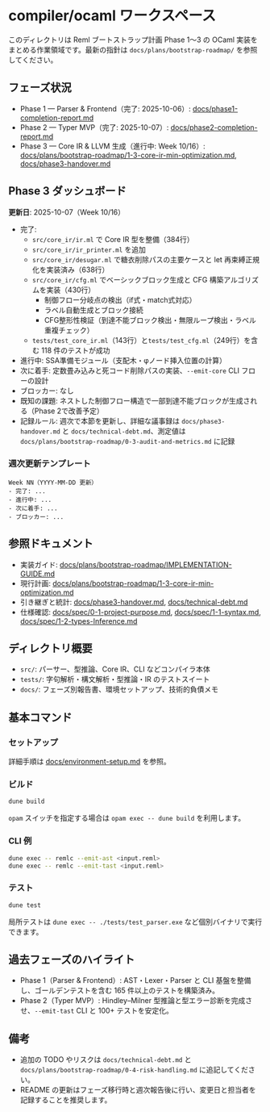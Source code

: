 # compiler/ocaml ワークスペース

このディレクトリは Reml ブートストラップ計画 Phase 1〜3 の OCaml 実装をまとめる作業領域です。最新の指針は `docs/plans/bootstrap-roadmap/` を参照してください。

## フェーズ状況
- Phase 1 — Parser & Frontend（完了: 2025-10-06）: [docs/phase1-completion-report.md](docs/phase1-completion-report.md)
- Phase 2 — Typer MVP（完了: 2025-10-07）: [docs/phase2-completion-report.md](docs/phase2-completion-report.md)
- Phase 3 — Core IR & LLVM 生成（進行中: Week 10/16）: [docs/plans/bootstrap-roadmap/1-3-core-ir-min-optimization.md](../../docs/plans/bootstrap-roadmap/1-3-core-ir-min-optimization.md), [docs/phase3-handover.md](docs/phase3-handover.md)

## Phase 3 ダッシュボード
**更新日**: 2025-10-07（Week 10/16）

- 完了:
  - `src/core_ir/ir.ml` で Core IR 型を整備（384行）
  - `src/core_ir/ir_printer.ml` を追加
  - `src/core_ir/desugar.ml` で糖衣削除パスの主要ケースと let 再束縛正規化を実装済み（638行）
  - `src/core_ir/cfg.ml` でベーシックブロック生成と CFG 構築アルゴリズムを実装（430行）
    - 制御フロー分岐点の検出（if式・match式対応）
    - ラベル自動生成とブロック接続
    - CFG整形性検証（到達不能ブロック検出・無限ループ検出・ラベル重複チェック）
  - `tests/test_core_ir.ml`（143行）と`tests/test_cfg.ml`（249行）を含む 118 件のテストが成功
- 進行中: SSA準備モジュール（支配木・φノード挿入位置の計算）
- 次に着手: 定数畳み込みと死コード削除パスの実装、`--emit-core` CLI フローの設計
- ブロッカー: なし
- 既知の課題: ネストした制御フロー構造で一部到達不能ブロックが生成される（Phase 2で改善予定）
- 記録ルール: 週次で本節を更新し、詳細な議事録は `docs/phase3-handover.md` と `docs/technical-debt.md`、測定値は `docs/plans/bootstrap-roadmap/0-3-audit-and-metrics.md` に記録

### 週次更新テンプレート
```text
Week NN（YYYY-MM-DD 更新）
- 完了: ...
- 進行中: ...
- 次に着手: ...
- ブロッカー: ...
```

## 参照ドキュメント
- 実装ガイド: [docs/plans/bootstrap-roadmap/IMPLEMENTATION-GUIDE.md](../../docs/plans/bootstrap-roadmap/IMPLEMENTATION-GUIDE.md)
- 現行計画: [docs/plans/bootstrap-roadmap/1-3-core-ir-min-optimization.md](../../docs/plans/bootstrap-roadmap/1-3-core-ir-min-optimization.md)
- 引き継ぎと統計: [docs/phase3-handover.md](docs/phase3-handover.md), [docs/technical-debt.md](docs/technical-debt.md)
- 仕様確認: [docs/spec/0-1-project-purpose.md](../../docs/spec/0-1-project-purpose.md), [docs/spec/1-1-syntax.md](../../docs/spec/1-1-syntax.md), [docs/spec/1-2-types-Inference.md](../../docs/spec/1-2-types-Inference.md)

## ディレクトリ概要
- `src/`: パーサー、型推論、Core IR、CLI などコンパイラ本体
- `tests/`: 字句解析・構文解析・型推論・IR のテストスイート
- `docs/`: フェーズ別報告書、環境セットアップ、技術的負債メモ

## 基本コマンド
### セットアップ
詳細手順は [docs/environment-setup.md](docs/environment-setup.md) を参照。

### ビルド
```bash
dune build
```
`opam` スイッチを指定する場合は `opam exec -- dune build` を利用します。

### CLI 例
```bash
dune exec -- remlc --emit-ast <input.reml>
dune exec -- remlc --emit-tast <input.reml>
```

### テスト
```bash
dune test
```
局所テストは `dune exec -- ./tests/test_parser.exe` など個別バイナリで実行できます。

## 過去フェーズのハイライト
- Phase 1（Parser & Frontend）: AST・Lexer・Parser と CLI 基盤を整備し、ゴールデンテストを含む 165 件以上のテストを構築済み。
- Phase 2（Typer MVP）: Hindley–Milner 型推論と型エラー診断を完成させ、`--emit-tast` CLI と 100+ テストを安定化。

## 備考
- 追加の TODO やリスクは `docs/technical-debt.md` と `docs/plans/bootstrap-roadmap/0-4-risk-handling.md` に追記してください。
- README の更新はフェーズ移行時と週次報告後に行い、変更日と担当者を記録することを推奨します。
